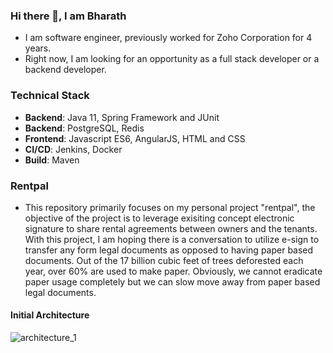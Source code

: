 ### Hi there 👋, I am Bharath

- I am software engineer, previously worked for Zoho Corporation for 4 years.
- Right now, I am looking for an opportunity as a full stack developer or a backend developer.

### Technical Stack

* **Backend**: Java 11, Spring Framework and JUnit
* **Backend**: PostgreSQL, Redis
* **Frontend**: Javascript ES6, AngularJS, HTML and CSS
* **CI/CD**: Jenkins, Docker
* **Build**: Maven

### Rentpal
- This repository primarily focuses on my personal project "rentpal", the objective of the project is to leverage exisiting concept electronic signature to share rental agreements between owners and the tenants. With this project, I am hoping there is a conversation to utilize e-sign to transfer any form legal documents as opposed to having paper based documents. Out of the 17 billion cubic feet of trees deforested each year, over 60% are used to make paper. Obviously, we cannot eradicate paper usage completely but we can slow move away from paper based legal documents. 

#### Initial Architecture
    
![architecture_1](https://user-images.githubusercontent.com/49817583/103137990-3321ea00-46ce-11eb-843b-8deaf09769f5.png)


    
